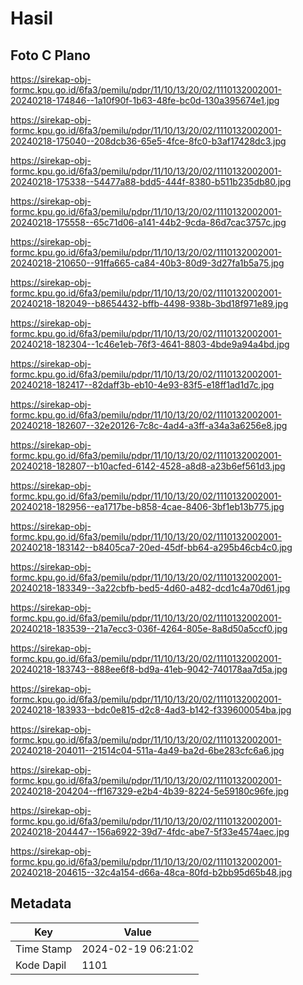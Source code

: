 # Hasil

## Foto C Plano

https://sirekap-obj-formc.kpu.go.id/6fa3/pemilu/pdpr/11/10/13/20/02/1110132002001-20240218-174846--1a10f90f-1b63-48fe-bc0d-130a395674e1.jpg

https://sirekap-obj-formc.kpu.go.id/6fa3/pemilu/pdpr/11/10/13/20/02/1110132002001-20240218-175040--208dcb36-65e5-4fce-8fc0-b3af17428dc3.jpg

https://sirekap-obj-formc.kpu.go.id/6fa3/pemilu/pdpr/11/10/13/20/02/1110132002001-20240218-175338--54477a88-bdd5-444f-8380-b511b235db80.jpg

https://sirekap-obj-formc.kpu.go.id/6fa3/pemilu/pdpr/11/10/13/20/02/1110132002001-20240218-175558--65c71d06-a141-44b2-9cda-86d7cac3757c.jpg

https://sirekap-obj-formc.kpu.go.id/6fa3/pemilu/pdpr/11/10/13/20/02/1110132002001-20240218-210650--91ffa665-ca84-40b3-80d9-3d27fa1b5a75.jpg

https://sirekap-obj-formc.kpu.go.id/6fa3/pemilu/pdpr/11/10/13/20/02/1110132002001-20240218-182049--b8654432-bffb-4498-938b-3bd18f971e89.jpg

https://sirekap-obj-formc.kpu.go.id/6fa3/pemilu/pdpr/11/10/13/20/02/1110132002001-20240218-182304--1c46e1eb-76f3-4641-8803-4bde9a94a4bd.jpg

https://sirekap-obj-formc.kpu.go.id/6fa3/pemilu/pdpr/11/10/13/20/02/1110132002001-20240218-182417--82daff3b-eb10-4e93-83f5-e18ff1ad1d7c.jpg

https://sirekap-obj-formc.kpu.go.id/6fa3/pemilu/pdpr/11/10/13/20/02/1110132002001-20240218-182607--32e20126-7c8c-4ad4-a3ff-a34a3a6256e8.jpg

https://sirekap-obj-formc.kpu.go.id/6fa3/pemilu/pdpr/11/10/13/20/02/1110132002001-20240218-182807--b10acfed-6142-4528-a8d8-a23b6ef561d3.jpg

https://sirekap-obj-formc.kpu.go.id/6fa3/pemilu/pdpr/11/10/13/20/02/1110132002001-20240218-182956--ea1717be-b858-4cae-8406-3bf1eb13b775.jpg

https://sirekap-obj-formc.kpu.go.id/6fa3/pemilu/pdpr/11/10/13/20/02/1110132002001-20240218-183142--b8405ca7-20ed-45df-bb64-a295b46cb4c0.jpg

https://sirekap-obj-formc.kpu.go.id/6fa3/pemilu/pdpr/11/10/13/20/02/1110132002001-20240218-183349--3a22cbfb-bed5-4d60-a482-dcd1c4a70d61.jpg

https://sirekap-obj-formc.kpu.go.id/6fa3/pemilu/pdpr/11/10/13/20/02/1110132002001-20240218-183539--21a7ecc3-036f-4264-805e-8a8d50a5ccf0.jpg

https://sirekap-obj-formc.kpu.go.id/6fa3/pemilu/pdpr/11/10/13/20/02/1110132002001-20240218-183743--888ee6f8-bd9a-41eb-9042-740178aa7d5a.jpg

https://sirekap-obj-formc.kpu.go.id/6fa3/pemilu/pdpr/11/10/13/20/02/1110132002001-20240218-183933--bdc0e815-d2c8-4ad3-b142-f339600054ba.jpg

https://sirekap-obj-formc.kpu.go.id/6fa3/pemilu/pdpr/11/10/13/20/02/1110132002001-20240218-204011--21514c04-511a-4a49-ba2d-6be283cfc6a6.jpg

https://sirekap-obj-formc.kpu.go.id/6fa3/pemilu/pdpr/11/10/13/20/02/1110132002001-20240218-204204--ff167329-e2b4-4b39-8224-5e59180c96fe.jpg

https://sirekap-obj-formc.kpu.go.id/6fa3/pemilu/pdpr/11/10/13/20/02/1110132002001-20240218-204447--156a6922-39d7-4fdc-abe7-5f33e4574aec.jpg

https://sirekap-obj-formc.kpu.go.id/6fa3/pemilu/pdpr/11/10/13/20/02/1110132002001-20240218-204615--32c4a154-d66a-48ca-80fd-b2bb95d65b48.jpg


## Metadata

| Key        | Value               |
| ---------- | ------------------- |
| Time Stamp | 2024-02-19 06:21:02 |
| Kode Dapil | 1101                |



